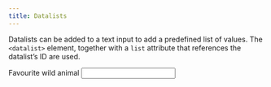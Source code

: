 ```yaml
---
title: Datalists
---
```


Datalists can be added to a text input to add a predefined list of values. The `<datalist>` element, together with a `list` attribute that references the datalist’s ID are used.

<form>
    <label for="wild-animal">Favourite wild animal</label>
    <input id="wild-animal" list="animalList" type="text">
    <datalist id="animalList">
        <option>Lions</option>
        <option>Tigers</option>
        <option>Bears</option>
    </datalist>
</form>
